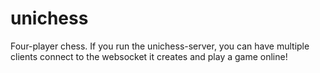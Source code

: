 # unichess
Four-player chess. If you run the unichess-server, you can have multiple clients connect to the websocket it creates and play a game online!
